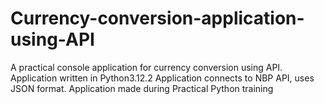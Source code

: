 # Currency-conversion-application-using-API
A practical console application for currency conversion using API. Application written in Python3.12.2 Application connects to NBP API, uses JSON format. Application made during Practical Python training
